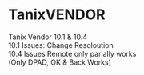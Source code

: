 # TanixVENDOR
Tanix Vendor 10.1 &amp; 10.4 <br>
10.1 Issues: Change Resoloution <br>
10.4 Issues Remote only parially works <br>
(Only DPAD, OK & Back Works)
